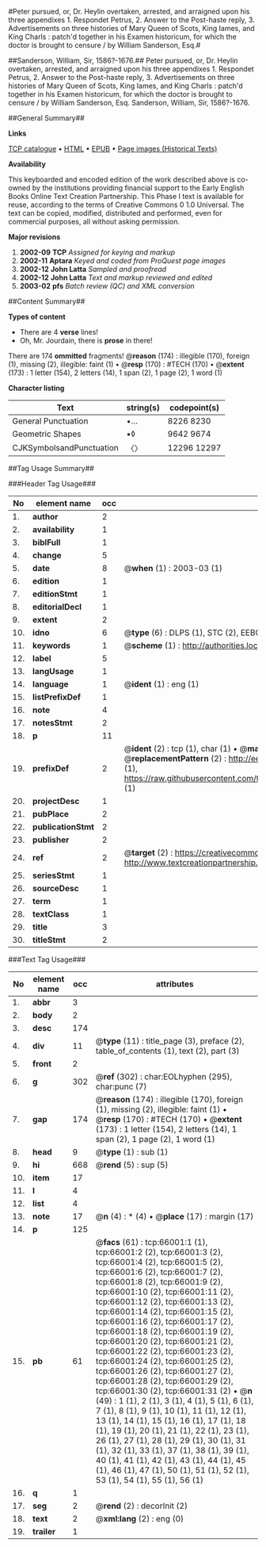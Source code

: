 #Peter pursued, or, Dr. Heylin overtaken, arrested, and arraigned upon his three appendixes 1. Respondet Petrus, 2. Answer to the Post-haste reply, 3. Advertisements on three histories of Mary Queen of Scots, King Iames, and King Charls : patch'd together in his Examen historicum, for which the doctor is brought to censure / by William Sanderson, Esq.#

##Sanderson, William, Sir, 1586?-1676.##
Peter pursued, or, Dr. Heylin overtaken, arrested, and arraigned upon his three appendixes 1. Respondet Petrus, 2. Answer to the Post-haste reply, 3. Advertisements on three histories of Mary Queen of Scots, King Iames, and King Charls : patch'd together in his Examen historicum, for which the doctor is brought to censure / by William Sanderson, Esq.
Sanderson, William, Sir, 1586?-1676.

##General Summary##

**Links**

[TCP catalogue](http://www.ota.ox.ac.uk/tcp/)  • 
[HTML](http://tei.it.ox.ac.uk/tcp/Texts-HTML/free/A62/A62146.html)  • 
[EPUB](http://tei.it.ox.ac.uk/tcp/Texts-EPUB/free/A62/A62146.epub) • 
[Page images (Historical Texts)](https://data.historicaltexts.jisc.ac.uk/view?pubId=eebo-12704014e&pageId=eebo-12704014e-66001-1)

**Availability**

This keyboarded and encoded edition of the
	       work described above is co-owned by the institutions
	       providing financial support to the Early English Books
	       Online Text Creation Partnership. This Phase I text is
	       available for reuse, according to the terms of Creative
	       Commons 0 1.0 Universal. The text can be copied,
	       modified, distributed and performed, even for
	       commercial purposes, all without asking permission.

**Major revisions**

1. __2002-09__ __TCP__ *Assigned for keying and markup*
1. __2002-11__ __Aptara__ *Keyed and coded from ProQuest page images*
1. __2002-12__ __John Latta__ *Sampled and proofread*
1. __2002-12__ __John Latta__ *Text and markup reviewed and edited*
1. __2003-02__ __pfs__ *Batch review (QC) and XML conversion*

##Content Summary##

**Types of content**

  * There are 4 **verse** lines!
  * Oh, Mr. Jourdain, there is **prose** in there!

There are 174 **ommitted** fragments! 
 @__reason__ (174) : illegible (170), foreign (1), missing (2), illegible: faint (1)  •  @__resp__ (170) : #TECH (170)  •  @__extent__ (173) : 1 letter (154), 2 letters (14), 1 span (2), 1 page (2), 1 word (1)

**Character listing**


|Text|string(s)|codepoint(s)|
|---|---|---|
|General Punctuation|•…|8226 8230|
|Geometric Shapes|▪◊|9642 9674|
|CJKSymbolsandPunctuation|〈〉|12296 12297|

##Tag Usage Summary##

###Header Tag Usage###

|No|element name|occ|attributes|
|---|---|---|---|
|1.|__author__|2||
|2.|__availability__|1||
|3.|__biblFull__|1||
|4.|__change__|5||
|5.|__date__|8| @__when__ (1) : 2003-03 (1)|
|6.|__edition__|1||
|7.|__editionStmt__|1||
|8.|__editorialDecl__|1||
|9.|__extent__|2||
|10.|__idno__|6| @__type__ (6) : DLPS (1), STC (2), EEBO-CITATION (1), OCLC (1), VID (1)|
|11.|__keywords__|1| @__scheme__ (1) : http://authorities.loc.gov/ (1)|
|12.|__label__|5||
|13.|__langUsage__|1||
|14.|__language__|1| @__ident__ (1) : eng (1)|
|15.|__listPrefixDef__|1||
|16.|__note__|4||
|17.|__notesStmt__|2||
|18.|__p__|11||
|19.|__prefixDef__|2| @__ident__ (2) : tcp (1), char (1)  •  @__matchPattern__ (2) : ([0-9\-]+):([0-9IVX]+) (1), (.+) (1)  •  @__replacementPattern__ (2) : http://eebo.chadwyck.com/downloadtiff?vid=$1&page=$2 (1), https://raw.githubusercontent.com/textcreationpartnership/Texts/master/tcpchars.xml#$1 (1)|
|20.|__projectDesc__|1||
|21.|__pubPlace__|2||
|22.|__publicationStmt__|2||
|23.|__publisher__|2||
|24.|__ref__|2| @__target__ (2) : https://creativecommons.org/publicdomain/zero/1.0/ (1), http://www.textcreationpartnership.org/docs/. (1)|
|25.|__seriesStmt__|1||
|26.|__sourceDesc__|1||
|27.|__term__|1||
|28.|__textClass__|1||
|29.|__title__|3||
|30.|__titleStmt__|2||


###Text Tag Usage###

|No|element name|occ|attributes|
|---|---|---|---|
|1.|__abbr__|3||
|2.|__body__|2||
|3.|__desc__|174||
|4.|__div__|11| @__type__ (11) : title_page (3), preface (2), table_of_contents (1), text (2), part (3)|
|5.|__front__|2||
|6.|__g__|302| @__ref__ (302) : char:EOLhyphen (295), char:punc (7)|
|7.|__gap__|174| @__reason__ (174) : illegible (170), foreign (1), missing (2), illegible: faint (1)  •  @__resp__ (170) : #TECH (170)  •  @__extent__ (173) : 1 letter (154), 2 letters (14), 1 span (2), 1 page (2), 1 word (1)|
|8.|__head__|9| @__type__ (1) : sub (1)|
|9.|__hi__|668| @__rend__ (5) : sup (5)|
|10.|__item__|17||
|11.|__l__|4||
|12.|__list__|4||
|13.|__note__|17| @__n__ (4) : * (4)  •  @__place__ (17) : margin (17)|
|14.|__p__|125||
|15.|__pb__|61| @__facs__ (61) : tcp:66001:1 (1), tcp:66001:2 (2), tcp:66001:3 (2), tcp:66001:4 (2), tcp:66001:5 (2), tcp:66001:6 (2), tcp:66001:7 (2), tcp:66001:8 (2), tcp:66001:9 (2), tcp:66001:10 (2), tcp:66001:11 (2), tcp:66001:12 (2), tcp:66001:13 (2), tcp:66001:14 (2), tcp:66001:15 (2), tcp:66001:16 (2), tcp:66001:17 (2), tcp:66001:18 (2), tcp:66001:19 (2), tcp:66001:20 (2), tcp:66001:21 (2), tcp:66001:22 (2), tcp:66001:23 (2), tcp:66001:24 (2), tcp:66001:25 (2), tcp:66001:26 (2), tcp:66001:27 (2), tcp:66001:28 (2), tcp:66001:29 (2), tcp:66001:30 (2), tcp:66001:31 (2)  •  @__n__ (49) : 1 (1), 2 (1), 3 (1), 4 (1), 5 (1), 6 (1), 7 (1), 8 (1), 9 (1), 10 (1), 11 (1), 12 (1), 13 (1), 14 (1), 15 (1), 16 (1), 17 (1), 18 (1), 19 (1), 20 (1), 21 (1), 22 (1), 23 (1), 26 (1), 27 (1), 28 (1), 29 (1), 30 (1), 31 (1), 32 (1), 33 (1), 37 (1), 38 (1), 39 (1), 40 (1), 41 (1), 42 (1), 43 (1), 44 (1), 45 (1), 46 (1), 47 (1), 50 (1), 51 (1), 52 (1), 53 (1), 54 (1), 55 (1), 56 (1)|
|16.|__q__|1||
|17.|__seg__|2| @__rend__ (2) : decorInit (2)|
|18.|__text__|2| @__xml:lang__ (2) : eng (0)|
|19.|__trailer__|1||
